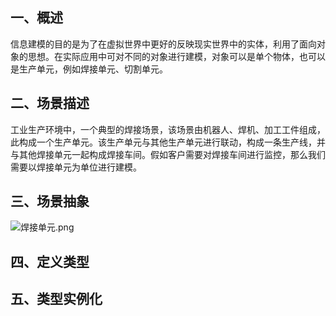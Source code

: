 ## 一、概述
信息建模的目的是为了在虚拟世界中更好的反映现实世界中的实体，利用了面向对象的思想。在实际应用中可对不同的对象进行建模，对象可以是单个物体，也可以是生产单元，例如焊接单元、切割单元。
## 二、场景描述
工业生产环境中，一个典型的焊接场景，该场景由机器人、焊机、加工工件组成，此构成一个生产单元。该生产单元与其他生产单元进行联动，构成一条生产线，并与其他焊接单元一起构成焊接车间。假如客户需要对焊接车间进行监控，那么我们需要以焊接单元为单位进行建模。
## 三、场景抽象
![焊接单元.png](https://i.loli.net/2020/05/02/M72dDTIHb4BFkYh.png)
## 四、定义类型

## 五、类型实例化

<!--stackedit_data:
eyJoaXN0b3J5IjpbMTYxNzYwNzU1MywxNTA1NzgwMjgxLC0xMD
AzNzY2MjM1XX0=
-->
